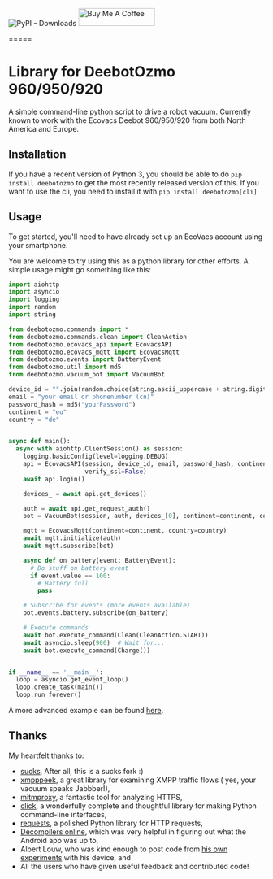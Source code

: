 ![PyPI - Downloads](https://img.shields.io/pypi/dw/deebotozmo)
<a href="https://www.buymeacoffee.com/edenhaus" target="_blank"><img src="https://cdn.buymeacoffee.com/buttons/default-black.png" width="150px" height="35px" alt="Buy Me A Coffee" style="height: 35px !important;width: 150px !important;" ></a>

=====

# Library for DeebotOzmo 960/950/920

A simple command-line python script to drive a robot vacuum. Currently
known to work with the Ecovacs Deebot 960/950/920 from both North America and Europe.

## Installation

If you have a recent version of Python 3, you should be able to
do `pip install deebotozmo` to get the most recently released version of
this.
If you want to use the cli, you need to install it with `pip install deebotozmo[cli]`

## Usage

To get started, you'll need to have already set up an EcoVacs account
using your smartphone.

You are welcome to try using this as a python library for other efforts.
A simple usage might go something like this:

```python
import aiohttp
import asyncio
import logging
import random
import string

from deebotozmo.commands import *
from deebotozmo.commands.clean import CleanAction
from deebotozmo.ecovacs_api import EcovacsAPI
from deebotozmo.ecovacs_mqtt import EcovacsMqtt
from deebotozmo.events import BatteryEvent
from deebotozmo.util import md5
from deebotozmo.vacuum_bot import VacuumBot

device_id = "".join(random.choice(string.ascii_uppercase + string.digits) for _ in range(12))
email = "your email or phonenumber (cn)"
password_hash = md5("yourPassword")
continent = "eu"
country = "de"


async def main():
  async with aiohttp.ClientSession() as session:
    logging.basicConfig(level=logging.DEBUG)
    api = EcovacsAPI(session, device_id, email, password_hash, continent=continent, country=country,
                     verify_ssl=False)
    await api.login()

    devices_ = await api.get_devices()

    auth = await api.get_request_auth()
    bot = VacuumBot(session, auth, devices_[0], continent=continent, country=country, verify_ssl=False)

    mqtt = EcovacsMqtt(continent=continent, country=country)
    await mqtt.initialize(auth)
    await mqtt.subscribe(bot)

    async def on_battery(event: BatteryEvent):
      # Do stuff on battery event
      if event.value == 100:
        # Battery full
        pass

    # Subscribe for events (more events available)
    bot.events.battery.subscribe(on_battery)

    # Execute commands
    await bot.execute_command(Clean(CleanAction.START))
    await asyncio.sleep(900)  # Wait for...
    await bot.execute_command(Charge())


if __name__ == '__main__':
  loop = asyncio.get_event_loop()
  loop.create_task(main())
  loop.run_forever()
```

A more advanced example can be found [here](https://github.com/And3rsL/Deebot-for-Home-Assistant).

## Thanks

My heartfelt thanks to:

- [sucks](https://github.com/wpietri/sucks), After all, this is a sucks fork :)
- [xmpppeek](https://www.beneaththewaves.net/Software/XMPPPeek.html), a great library for examining XMPP traffic flows (
  yes, your vacuum speaks Jabbber!),
- [mitmproxy](https://mitmproxy.org/), a fantastic tool for analyzing HTTPS,
- [click](http://click.pocoo.org/), a wonderfully complete and thoughtful library for making Python command-line
  interfaces,
- [requests](http://docs.python-requests.org/en/master/), a polished Python library for HTTP requests,
- [Decompilers online](http://www.javadecompilers.com/apk), which was very helpful in figuring out what the Android app
  was up to,
- Albert Louw, who was kind enough to post code
  from [his own experiments](https://community.smartthings.com/t/ecovacs-deebot-n79/93410/33)
  with his device, and
- All the users who have given useful feedback and contributed code!
